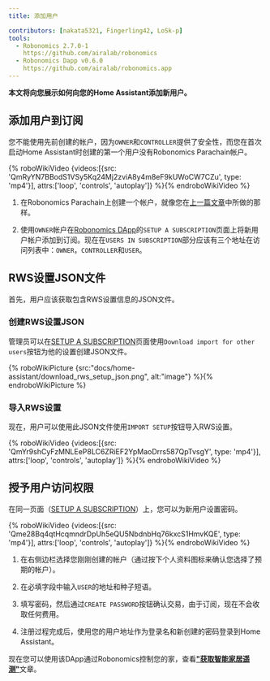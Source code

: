 ```yaml
---
title: 添加用户

contributors: [nakata5321, Fingerling42, LoSk-p]
tools:
  - Robonomics 2.7.0-1
    https://github.com/airalab/robonomics
  - Robonomics Dapp v0.6.0
    https://github.com/airalab/robonomics.app
---
```


**本文将向您展示如何向您的Home Assistant添加新用户。**

## 添加用户到订阅

您不能使用先前创建的帐户，因为`OWNER`和`CONTROLLER`提供了安全性，而您在首次启动Home Assistant时创建的第一个用户没有Robonomics Parachain帐户。

{% roboWikiVideo {videos:[{src: 'QmRyYN7BBodS1VSy5Kq24Mj2zviA8y4m8eF9kUWoCW7CZu', type: 'mp4'}], attrs:['loop', 'controls', 'autoplay']} %}{% endroboWikiVideo %}

1. 在Robonomics Parachain上创建一个帐户，就像您在[上一篇文章](/docs/sub-activate/)中所做的那样。

2. 使用`OWNER`帐户在[Robonomics DApp](https://robonomics.app/#/rws-setup)的`SETUP A SUBSCRIPTION`页面上将新用户帐户添加到订阅。现在在`USERS IN SUBSCRIPTION`部分应该有三个地址在访问列表中：`OWNER`，`CONTROLLER`和`USER`。


## RWS设置JSON文件

首先，用户应该获取包含RWS设置信息的JSON文件。

### 创建RWS设置JSON

管理员可以在[SETUP A SUBSCRIPTION](https://robonomics.app/#/rws-setup)页面使用`Download import for other users`按钮为他的设置创建JSON文件。

{% roboWikiPicture {src:"docs/home-assistant/download_rws_setup_json.png", alt:"image"} %}{% endroboWikiPicture %}

### 导入RWS设置

现在，用户可以使用此JSON文件使用`IMPORT SETUP`按钮导入RWS设置。

{% roboWikiVideo {videos:[{src: 'QmYr9shCyFzMNLEeP8LC6ZRiEF2YpMaoDrrs587QpTvsgY', type: 'mp4'}], attrs:['loop', 'controls', 'autoplay']} %}{% endroboWikiVideo %}

## 授予用户访问权限

在同一页面（[SETUP A SUBSCRIPTION](https://robonomics.app/#/rws-setup)）上，您可以为新用户设置密码。

{% roboWikiVideo {videos:[{src: 'Qme28Bq4qtHcqmndrDpUh5eQU5NbdnbHq76kxcS1HmvKQE', type: 'mp4'}], attrs:['loop', 'controls', 'autoplay']} %}{% endroboWikiVideo %}

1. 在右侧边栏选择您刚刚创建的帐户（通过按下个人资料图标来确认您选择了预期的帐户）。

2. 在必填字段中输入`USER`的地址和种子短语。

3. 填写密码，然后通过`CREATE PASSWORD`按钮确认交易，由于订阅，现在不会收取任何费用。

4. 注册过程完成后，使用您的用户地址作为登录名和新创建的密码登录到Home Assistant。

现在您可以使用该DApp通过Robonomics控制您的家，查看[**"获取智能家居遥测"**](/docs/smart-home-telemetry/)文章。